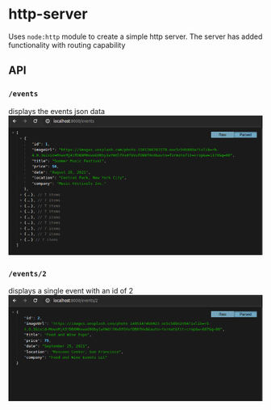 # http-server

Uses `node:http` module to create a simple http server.
The server has added functionality with routing capability

## API
### `/events`
displays the events json data
![Events API Preview](https://github.com/MuriithiMark/node-js/blob/main/1.http-server/preview/events.png)

### `/events/2`
displays a single event with an id of 2
![Single Event Id](https://github.com/MuriithiMark/node-js/blob/main/1.http-server/preview/single-event.png)
